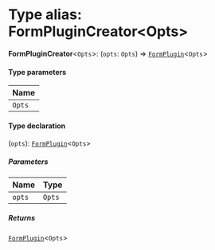 # Type alias: FormPluginCreator\<Opts>

**FormPluginCreator**<`Opts`>: (`opts`: `Opts`) => [`FormPlugin`](/en/auto-docs/node/classes/FormPlugin.md)<`Opts`>

#### Type parameters

| Name |
| :------ |
| `Opts` |

#### Type declaration

(`opts`): [`FormPlugin`](/en/auto-docs/node/classes/FormPlugin.md)<`Opts`>

##### Parameters

| Name | Type |
| :------ | :------ |
| `opts` | `Opts` |

##### Returns

[`FormPlugin`](/en/auto-docs/node/classes/FormPlugin.md)<`Opts`>
